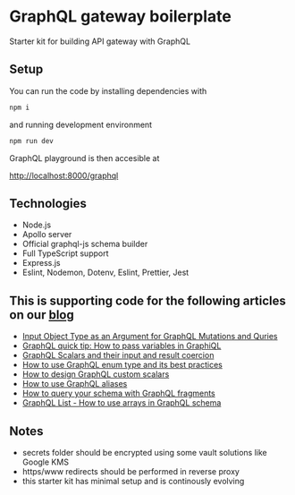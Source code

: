 # GraphQL gateway boilerplate

Starter kit for building API gateway with GraphQL

## Setup

You can run the code by installing dependencies with

``` bash
npm i
```

and running development environment

``` bash
npm run dev
```

GraphQL playground is then accesible at

[http://localhost:8000/graphql](http://localhost:8000/graphql)

## Technologies

* Node.js
* Apollo server
* Official graphql-js schema builder
* Full TypeScript support
* Express.js
* Eslint, Nodemon, Dotenv, Eslint, Prettier, Jest

## This is supporting code for the following articles on our [blog](https://atheros.ai/blog)

* [Input Object Type as an Argument for GraphQL Mutations and Quries](https://atheros.ai/blog/input-object-type-as-an-argument-for-graphql-mutations-and-queries)
* [GraphQL quick tip: How to pass variables in GraphiQL](https://atheros.ai/blog/graphql-quick-tip-how-to-pass-variables-in-graphiql)
* [GraphQL Scalars and their input and result coercion](https://atheros.ai/blog/graphql-scalars-and-their-input-and-result-coercion)
* [How to use GraphQL enum type and its best practices](https://atheros.ai/blog/how-to-use-graphql-enum-type-and-its-best-practices)
* [How to design GraphQL custom scalars](https://atheros.ai/blog/how-to-design-graphql-custom-scalars)
* [How to use GraphQL aliases](https://atheros.ai/blog/how-to-use-graphql-aliases)
* [How to query your schema with GraphQL fragments](https://atheros.ai/blog/how-to-query-your-schema-with-graphql-fragments)
* [GraphQL List - How to use arrays in GraphQL schema](https://atheros.ai/blog/graphql-list-how-to-use-arrays-in-graphql-schema)

## Notes

* secrets folder should be encrypted using some vault solutions like Google KMS
* https/www redirects should be performed in reverse proxy
* this starter kit has minimal setup and is continously evolving